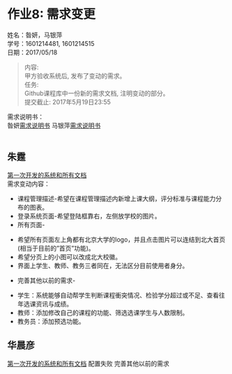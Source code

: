 ﻿# 作业8: 需求变更
姓名：昝妍，马银萍<br>
学号：1601214481, 1601214515<br>
日期：2017/05/18<br>

>内容:<br>
甲方验收系统后, 发布了变动的需求。<br>
>任务:<br>
Github课程库中一份新的需求文档, 注明变动的部分。<br>
>提交截止: 2017年5月19日23:55<br>

需求说明书： <br>昝妍[需求说明书](https://github.com/Leftears/oo/blob/master/%E4%BD%9C%E4%B8%9A%E4%BA%8C/%E4%BD%9C%E4%B8%9A2%E6%A1%88%E4%BE%8B%E8%AE%BE%E8%AE%A1.md)
马银萍[需求说明书](https://github.com/Ashlee1994/OO/blob/master/%E4%BD%9C%E4%B8%9A2/%E4%BD%9C%E4%B8%9A2%EF%BC%9A%E9%80%89%E8%AF%BE%E7%B3%BB%E7%BB%9F%E9%9C%80%E6%B1%82%E8%AF%B4%E6%98%8E%E4%B9%A6.doc)
<br>
<br>
## 朱霆
[第一次开发的系统和所有文档](https://github.com/locusxt/oo/tree/master/hw7)
<br>
需求变动内容：
+ 课程管理描述-希望在课程管理描述内新增上课大纲，评分标准与课程能力分布的图表。<br>
+ 登录系统页面-希望登陆框靠右，左侧放学校的图片。<br>
+ 所有页面-<br>
- 希望所有页面左上角都有北京大学的logo，并且点击图片可以连结到北大首页(相当于目前的”首页”功能)。<br>
- 希望分页上的小图可以改成北大校徽。<br>
- 界面上学生、教师、教务三者同在，无法区分目前使用者身分。<br>
+ 完善其他以前的需求-<br>
- 学生：系统能够自动帮学生判断课程衝突情况、检验学分超过或不足、查看往年选课资讯与成绩。<br>
- 教师：添加修改自己的课程的功能、筛选选课学生与人数限制。<br>
- 教务员：添加预选功能。<br>



## 华晨彦
[第一次开发的系统和所有文档](https://github.com/woooking/oo/tree/master/homework7)
配置失败
完善其他以前的需求

